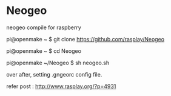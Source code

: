 Neogeo
======

neogeo compile for raspberry


pi@openmake ~ $ git clone https://github.com/rasplay/Neogeo

pi@openmake ~ $ cd Neogeo 

pi@openmake ~/Neogeo $ sh neogeo.sh 


over after, setting .gngeorc config file.

refer post :
http://www.rasplay.org/?p=4931
